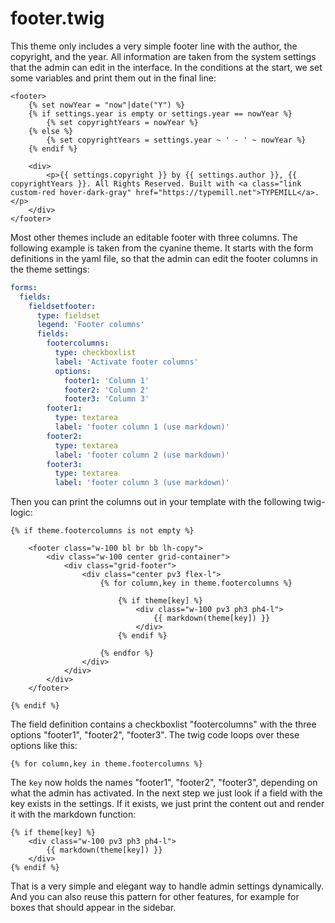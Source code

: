 # footer.twig

This theme only includes a very simple footer line with the author, the copyright, and the year. All information are taken from the system settings that the admin can edit in the interface. In the conditions at the start, we set some variables and print them out in the final line:

```twig
<footer>
    {% set nowYear = "now"|date("Y") %}
    {% if settings.year is empty or settings.year == nowYear %}
        {% set copyrightYears = nowYear %}
    {% else %}
        {% set copyrightYears = settings.year ~ ' - ' ~ nowYear %}
    {% endif %}

    <div>
        <p>{{ settings.copyright }} by {{ settings.author }}, {{ copyrightYears }}. All Rights Reserved. Built with <a class="link custom-red hover-dark-gray" href="https://typemill.net">TYPEMILL</a>.</p>
    </div>
</footer>
```

Most other themes include an editable footer with three columns. The following example is taken from the cyanine theme. It starts with the form definitions in the yaml file, so that the admin can edit the footer columns in the theme settings:

```yaml
forms:
  fields:
    fieldsetfooter:
      type: fieldset
      legend: 'Footer columns'
      fields:
        footercolumns:
          type: checkboxlist
          label: 'Activate footer columns'
          options:
            footer1: 'Column 1'
            footer2: 'Column 2'
            footer3: 'Column 3'
        footer1:
          type: textarea
          label: 'footer column 1 (use markdown)'
        footer2:
          type: textarea
          label: 'footer column 2 (use markdown)'
        footer3:
          type: textarea
          label: 'footer column 3 (use markdown)'

```

Then you can print the columns out in your template with the following twig-logic:

```twig
{% if theme.footercolumns is not empty %}

    <footer class="w-100 bl br bb lh-copy">
        <div class="w-100 center grid-container">
            <div class="grid-footer">
                <div class="center pv3 flex-l">
                    {% for column,key in theme.footercolumns %}

                        {% if theme[key] %}
                            <div class="w-100 pv3 ph3 ph4-l">
                                {{ markdown(theme[key]) }}
                            </div>
                        {% endif %}

                    {% endfor %}
                </div>
            </div>
        </div>
    </footer>

{% endif %}

```

The field definition contains a checkboxlist "footercolumns" with the three options "footer1", "footer2", "footer3". The twig code loops over these options like this:

```twig
{% for column,key in theme.footercolumns %}
```

The `key` now holds the names "footer1", "footer2", "footer3", depending on what the admin has activated. In the next step we just look if a field with the key exists in the settings. If it exists, we just print the content out and render it with the markdown function:

```twig
{% if theme[key] %}
    <div class="w-100 pv3 ph3 ph4-l">
        {{ markdown(theme[key]) }}
    </div>
{% endif %}
```

That is a very simple and elegant way to handle admin settings dynamically. And you can also reuse this pattern for other features, for example for boxes that should appear in the sidebar.

